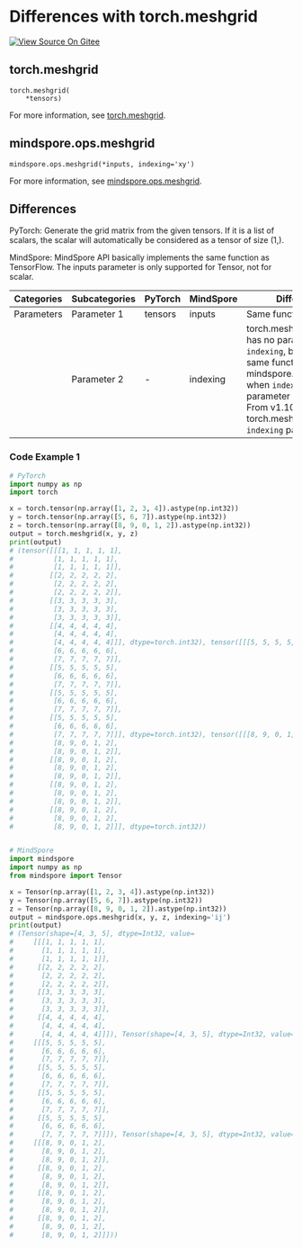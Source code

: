 # Differences with torch.meshgrid

[![View Source On Gitee](https://mindspore-website.obs.cn-north-4.myhuaweicloud.com/website-images/r2.4.10/resource/_static/logo_source_en.svg)](https://gitee.com/mindspore/docs/blob/r2.4.10/docs/mindspore/source_en/note/api_mapping/pytorch_diff/meshgrid.md)

## torch.meshgrid

```text
torch.meshgrid(
    *tensors)
```

For more information, see [torch.meshgrid](https://pytorch.org/docs/1.8.1/generated/torch.meshgrid.html).

## mindspore.ops.meshgrid

```text
mindspore.ops.meshgrid(*inputs, indexing='xy')
```

For more information, see [mindspore.ops.meshgrid](https://mindspore.cn/docs/en/r2.4.10/api_python/ops/mindspore.ops.meshgrid.html).

## Differences

PyTorch: Generate the grid matrix from the given tensors. If it is a list of scalars, the scalar will automatically be considered as a tensor of size (1,).

MindSpore: MindSpore API basically implements the same function as TensorFlow. The inputs parameter is only supported for Tensor, not for scalar.

| Categories | Subcategories |PyTorch | MindSpore | Difference                                                                                                                                                                                                         |
| --- |---------------| --- | --- |--------------------------------------------------------------------------------------------------------------------------------------------------------------------------------------------------------------------|
| Parameters | Parameter 1   | tensors  | inputs | Same function                                                                                                                                                                                                      |
| | Parameter 2   | -        | indexing | torch.meshgrid v1.8.1 has no parameter `indexing`, but has the same function as mindspore.ops.meshgrid when `indexing` parameter is set to 'ij'. From v1.10, torch.meshgrid supports `indexing` parameter. |

### Code Example 1

```python
# PyTorch
import numpy as np
import torch

x = torch.tensor(np.array([1, 2, 3, 4]).astype(np.int32))
y = torch.tensor(np.array([5, 6, 7]).astype(np.int32))
z = torch.tensor(np.array([8, 9, 0, 1, 2]).astype(np.int32))
output = torch.meshgrid(x, y, z)
print(output)
# (tensor([[[1, 1, 1, 1, 1],
#          [1, 1, 1, 1, 1],
#          [1, 1, 1, 1, 1]],
#         [[2, 2, 2, 2, 2],
#          [2, 2, 2, 2, 2],
#          [2, 2, 2, 2, 2]],
#         [[3, 3, 3, 3, 3],
#          [3, 3, 3, 3, 3],
#          [3, 3, 3, 3, 3]],
#         [[4, 4, 4, 4, 4],
#          [4, 4, 4, 4, 4],
#          [4, 4, 4, 4, 4]]], dtype=torch.int32), tensor([[[5, 5, 5, 5, 5],
#          [6, 6, 6, 6, 6],
#          [7, 7, 7, 7, 7]],
#         [[5, 5, 5, 5, 5],
#          [6, 6, 6, 6, 6],
#          [7, 7, 7, 7, 7]],
#         [[5, 5, 5, 5, 5],
#          [6, 6, 6, 6, 6],
#          [7, 7, 7, 7, 7]],
#         [[5, 5, 5, 5, 5],
#          [6, 6, 6, 6, 6],
#          [7, 7, 7, 7, 7]]], dtype=torch.int32), tensor([[[8, 9, 0, 1, 2],
#          [8, 9, 0, 1, 2],
#          [8, 9, 0, 1, 2]],
#         [[8, 9, 0, 1, 2],
#          [8, 9, 0, 1, 2],
#          [8, 9, 0, 1, 2]],
#         [[8, 9, 0, 1, 2],
#          [8, 9, 0, 1, 2],
#          [8, 9, 0, 1, 2]],
#         [[8, 9, 0, 1, 2],
#          [8, 9, 0, 1, 2],
#          [8, 9, 0, 1, 2]]], dtype=torch.int32))


# MindSpore
import mindspore
import numpy as np
from mindspore import Tensor

x = Tensor(np.array([1, 2, 3, 4]).astype(np.int32))
y = Tensor(np.array([5, 6, 7]).astype(np.int32))
z = Tensor(np.array([8, 9, 0, 1, 2]).astype(np.int32))
output = mindspore.ops.meshgrid(x, y, z, indexing='ij')
print(output)
# (Tensor(shape=[4, 3, 5], dtype=Int32, value=
#     [[[1, 1, 1, 1, 1],
#       [1, 1, 1, 1, 1],
#       [1, 1, 1, 1, 1]],
#      [[2, 2, 2, 2, 2],
#       [2, 2, 2, 2, 2],
#       [2, 2, 2, 2, 2]],
#      [[3, 3, 3, 3, 3],
#       [3, 3, 3, 3, 3],
#       [3, 3, 3, 3, 3]],
#      [[4, 4, 4, 4, 4],
#       [4, 4, 4, 4, 4],
#       [4, 4, 4, 4, 4]]]), Tensor(shape=[4, 3, 5], dtype=Int32, value=
#     [[[5, 5, 5, 5, 5],
#       [6, 6, 6, 6, 6],
#       [7, 7, 7, 7, 7]],
#      [[5, 5, 5, 5, 5],
#       [6, 6, 6, 6, 6],
#       [7, 7, 7, 7, 7]],
#      [[5, 5, 5, 5, 5],
#       [6, 6, 6, 6, 6],
#       [7, 7, 7, 7, 7]],
#      [[5, 5, 5, 5, 5],
#       [6, 6, 6, 6, 6],
#       [7, 7, 7, 7, 7]]]), Tensor(shape=[4, 3, 5], dtype=Int32, value=
#     [[[8, 9, 0, 1, 2],
#       [8, 9, 0, 1, 2],
#       [8, 9, 0, 1, 2]],
#      [[8, 9, 0, 1, 2],
#       [8, 9, 0, 1, 2],
#       [8, 9, 0, 1, 2]],
#      [[8, 9, 0, 1, 2],
#       [8, 9, 0, 1, 2],
#       [8, 9, 0, 1, 2]],
#      [[8, 9, 0, 1, 2],
#       [8, 9, 0, 1, 2],
#       [8, 9, 0, 1, 2]]]))
```
